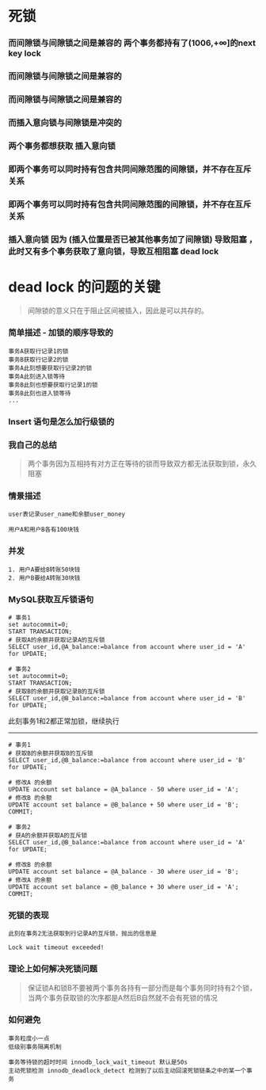 # 死锁

### 而间隙锁与间隙锁之间是兼容的  两个事务都持有了(1006,+∞]的next key lock
### 而间隙锁与间隙锁之间是兼容的
### 而间隙锁与间隙锁之间是兼容的

### 而插入意向锁与间隙锁是冲突的

### 两个事务都想获取 插入意向锁

### 即两个事务可以同时持有包含共同间隙范围的间隙锁，并不存在互斥关系
### 即两个事务可以同时持有包含共同间隙范围的间隙锁，并不存在互斥关系

### 插入意向锁 因为 (插入位置是否已被其他事务加了间隙锁) 导致阻塞 ，此时又有多个事务获取了意向锁，导致互相阻塞 dead lock

# dead lock 的问题的关键

> 间隙锁的意义只在于阻止区间被插入，因此是可以共存的。


### 简单描述 - 加锁的顺序导致的
```
事务A获取行记录1的锁
事务B获取行记录2的锁
事务A此刻想要获取行记录2的锁
事务A此刻进入锁等待
事务B此刻也想要获取行记录1的锁
事务B此刻也进入锁等待
...
```

### Insert 语句是怎么加行级锁的



### 我自己的总结

> 两个事务因为互相持有对方正在等待的锁而导致双方都无法获取到锁，永久阻塞


### 情景描述 

```
user表记录user_name和余额user_money

用户A和用户B各有100块钱
```

### 并发
```
1. 用户A要给B转账50块钱
2. 用户B要给A转账30块钱
```

### MySQL获取互斥锁语句

```
# 事务1
set autocommit=0;
START TRANSACTION;
# 获取A的余额并获取记录A的互斥锁
SELECT user_id,@A_balance:=balance from account where user_id = 'A' for UPDATE;
```


```
# 事务2
set autocommit=0;
START TRANSACTION;
# 获取B的余额并获取记录B的互斥锁
SELECT user_id,@B_balance:=balance from account where user_id = 'B' for UPDATE;
```

此刻事务1和2都正常加锁，继续执行

<hr/>

```
# 事务1
# 获取B的余额并获取B的互斥锁
SELECT user_id,@B_balance:=balance from account where user_id = 'B' for UPDATE;

# 修改A 的余额
UPDATE account set balance = @A_balance - 50 where user_id = 'A';
# 修改B 的余额
UPDATE account set balance = @B_balance + 50 where user_id = 'B';
COMMIT;
```

```
# 事务2
# 获A的余额并获取A的互斥锁
SELECT user_id,@B_balance:=balance from account where user_id = 'A' for UPDATE;

# 修改B 的余额
UPDATE account set balance = @A_balance - 30 where user_id = 'B';
# 修改A 的余额
UPDATE account set balance = @B_balance + 30 where user_id = 'A';
COMMIT;
```

### 死锁的表现
```
此刻在事务2无法获取到行记录A的互斥锁，抛出的信息是

Lock wait timeout exceeded!
```

### 理论上如何解决死锁问题

> 保证锁A和锁B不要被两个事务各持有一部分而是每个事务同时持有2个锁，当两个事务获取锁的次序都是A然后B自然就不会有死锁的情况


### 如何避免
```
事务粒度小一点
低级别事务隔离机制

事务等待锁的超时时间 innodb_lock_wait_timeout 默认是50s
主动死锁检测 innodb_deadlock_detect 检测到了以后主动回滚死锁链条之中的某一个事务
```
